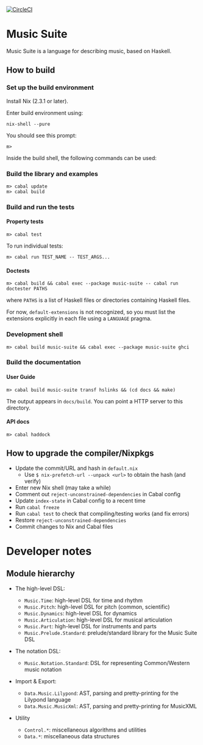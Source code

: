 [![CircleCI](https://circleci.com/gh/music-suite/music-suite.svg?style=svg)](https://circleci.com/gh/music-suite/music-suite)

# Music Suite

Music Suite is a language for describing music, based on Haskell.

<!-- See <http://music-suite.github.io>. -->


## How to build

### Set up the build environment

Install Nix (2.3.1 or later).

Enter build environment using:

```
nix-shell --pure
```

You should see this prompt:

```
m>
```

Inside the build shell, the following commands can be used:

### Build the library and examples

```
m> cabal update
m> cabal build
```

### Build and run the tests

#### Property tests

```
m> cabal test
```

To run individual tests:

```
m> cabal run TEST_NAME -- TEST_ARGS...
```

#### Doctests

```
m> cabal build && cabal exec --package music-suite -- cabal run doctester PATHS
```

where `PATHS` is a list of Haskell files or directories containing Haskell files.

For now, `default-extensions` is not recognized, so you must list the extensions
explicitly in each file using a `LANGUAGE` pragma.

### Development shell

```
m> cabal build music-suite && cabal exec --package music-suite ghci
```

### Build the documentation

#### User Guide

```
m> cabal build music-suite transf hslinks && (cd docs && make)
```

The output appears in `docs/build`. You can point a HTTP server to this directory.

#### API docs

```
m> cabal haddock
```


## How to upgrade the compiler/Nixpkgs

- Update the commit/URL and hash in `default.nix`
  - Use `$ nix-prefetch-url --unpack <url>` to obtain the hash (and verify)
- Enter new Nix shell (may take a while)
- Comment out `reject-unconstrained-dependencies` in Cabal config
- Update `index-state` in Cabal config to a recent time
- Run `cabal freeze`
- Run `cabal test` to check that compiling/testing works (and fix errors)
- Restore `reject-unconstrained-dependencies`
- Commit changes to Nix and Cabal files


# Developer notes

## Module hierarchy

- The high-level DSL:
  - `Music.Time`: high-level DSL for time and rhythm
  - `Music.Pitch`: high-level DSL for pitch (common, scientific)
  - `Music.Dynamics`: high-level DSL for dynamics
  - `Music.Articulation`: high-level DSL for musical articulation
  - `Music.Part`: high-level DSL for instruments and parts
  - `Music.Prelude.Standard`: prelude/standard library for the Music Suite DSL

- The notation DSL:
  - `Music.Notation.Standard`: DSL for representing Common/Western music notation

- Import & Export:
  - `Data.Music.Lilypond`: AST, parsing and pretty-printing for the Lilypond language
  - `Data.Music.MusicXml`: AST, parsing and pretty-printing for MusicXML

- Utility
  - `Control.*`: miscellaneous algorithms and utilities
  - `Data.*`: miscellaneous data structures
